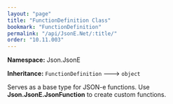 ```yaml
---
layout: "page"
title: "FunctionDefinition Class"
bookmark: "FunctionDefinition"
permalink: "/api/JsonE.Net/:title/"
order: "10.11.003"
---
```

**Namespace:** Json.JsonE

**Inheritance:**
`FunctionDefinition`
 🡒 
`object`

Serves as a base type for JSON-e functions.  Use **Json.JsonE.JsonFunction** to create custom functions.

